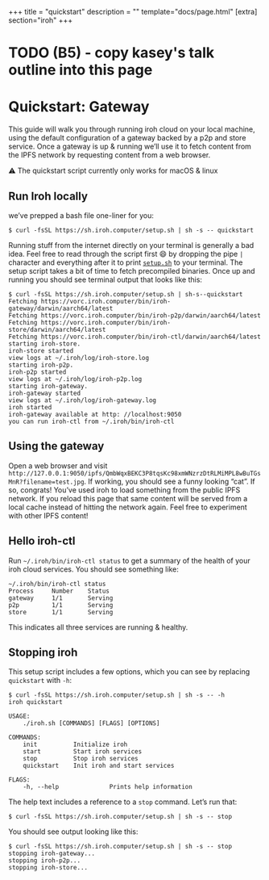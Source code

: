 +++
title = "quickstart"
description = ""
template="docs/page.html"
[extra]
section="iroh"
+++

# TODO (B5) - copy kasey's talk outline into this page

# Quickstart: Gateway

This guide will walk you through running iroh cloud on your local machine, using the default configuration of a gateway backed by a p2p and store service. Once a gateway is up & running we’ll use it to fetch content from the IPFS network by requesting content from a web browser.

<aside class="px-5 py-10 block border rounded">
⚠️ The quickstart script currently only works for macOS & linux
</aside>

## Run Iroh locally

we’ve prepped a bash file one-liner for you:

```
$ curl -fsSL https://sh.iroh.computer/setup.sh | sh -s -- quickstart
```

Running stuff from the internet directly on your terminal is generally a bad idea. Feel free to read through the script first 😄 by dropping the pipe `|` character and everything after it to print [`setup.sh`](https://sh.iroh.computer/setup.sh) to your terminal. The setup script takes a bit of time to fetch precompiled binaries. Once up and running you should see terminal output that looks like this:

```
$ curl -fsSL https://sh.iroh.computer/setup.sh | sh-s--quickstart
Fetching https://vorc.iroh.computer/bin/iroh-gateway/darwin/aarch64/latest
Fetching https://vorc.iroh.computer/bin/iroh-p2p/darwin/aarch64/latest
Fetching https://vorc.iroh.computer/bin/iroh-store/darwin/aarch64/latest
Fetching https://vorc.iroh.computer/bin/iroh-ctl/darwin/aarch64/latest
starting iroh-store.
iroh-store started
view logs at ~/.iroh/log/iroh-store.log
starting iroh-p2p.
iroh-p2p started
view logs at ~/.iroh/log/iroh-p2p.log
starting iroh-gateway.
iroh-gateway started
view logs at ~/.iroh/log/iroh-gateway.log
iroh started
iroh-gateway available at http: //localhost:9050
you can run iroh-ctl from ~/.iroh/bin/iroh-ctl
```

## Using the gateway

Open a web browser and visit `http://127.0.0.1:9050/ipfs/QmbWqxBEKC3P8tqsKc98xmWNzrzDtRLMiMPL8wBuTGsMnR?filename=test.jpg`. If working, you should see a funny looking “cat”. If so, congrats! You’ve used iroh to load something from the public IPFS network. If you reload this page that same content will be served from a local cache instead of hitting the network again. Feel free to experiment with other IPFS content!

## Hello iroh-ctl

Run `~/.iroh/bin/iroh-ctl status` to get a summary of the health of your iroh cloud services. You should see something like:

```
~/.iroh/bin/iroh-ctl status
Process     Number    Status
gateway     1/1       Serving
p2p         1/1       Serving
store       1/1       Serving
```

This indicates all three services are running & healthy.

## Stopping iroh

This setup script includes a few options, which you can see by replacing `quickstart` with `-h`:

```
$ curl -fsSL https://sh.iroh.computer/setup.sh | sh -s -- -h
iroh quickstart

USAGE:
    ./iroh.sh [COMMANDS] [FLAGS] [OPTIONS]

COMMANDS:
    init          Initialize iroh
    start         Start iroh services
    stop          Stop iroh services
    quickstart    Init iroh and start services

FLAGS:
    -h, --help              Prints help information
```

The help text includes a reference to a `stop` command. Let’s run that:

```
$ curl -fsSL https://sh.iroh.computer/setup.sh | sh -s -- stop
```

You should see output looking like this:

```
$ curl -fsSL https://sh.iroh.computer/setup.sh | sh -s -- stop
stopping iroh-gateway...
stopping iroh-p2p...
stopping iroh-store...
```